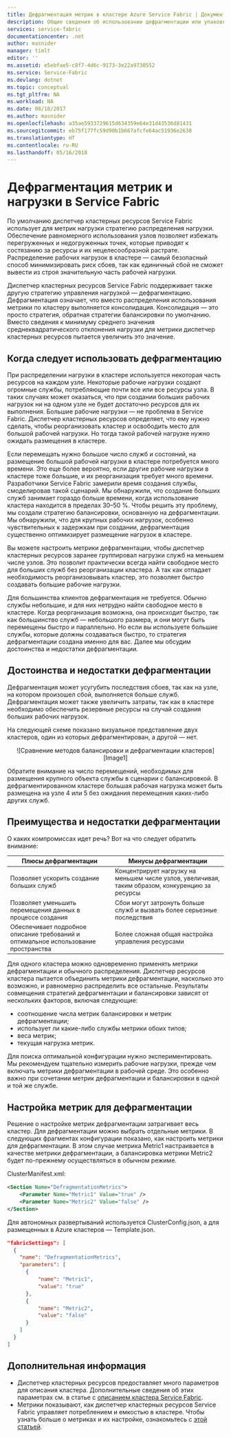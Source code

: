 ```yaml
---
title: Дефрагментация метрик в кластере Azure Service Fabric | Документация Майкрософт
description: Общие сведения об использовании дефрагментации или упаковки в качестве стратегии для метрик в кластере Service Fabric
services: service-fabric
documentationcenter: .net
author: masnider
manager: timlt
editor: ''
ms.assetid: e5ebfae5-c8f7-4d6c-9173-3e22a9730552
ms.service: Service-Fabric
ms.devlang: dotnet
ms.topic: conceptual
ms.tgt_pltfrm: NA
ms.workload: NA
ms.date: 08/18/2017
ms.author: masnider
ms.openlocfilehash: a35ae5933729615d634359e64e31d43536d81431
ms.sourcegitcommit: eb75f177fc59d90b1b667afcfe64ac51936e2638
ms.translationtype: HT
ms.contentlocale: ru-RU
ms.lasthandoff: 05/16/2018
---
```

# <a name="defragmentation-of-metrics-and-load-in-service-fabric"></a>Дефрагментация метрик и нагрузки в Service Fabric
По умолчанию диспетчер кластерных ресурсов Service Fabric использует для метрик нагрузки стратегию распределения нагрузки. Обеспечение равномерного использования узлов позволяет избежать перегруженных и недогруженных точек, которые приводят к состязанию за ресурсы и их нецелесообразной растрате. Распределение рабочих нагрузок в кластере — самый безопасный способ минимизировать риск сбоев, так как единичный сбой не сможет вывести из строя значительную часть рабочей нагрузки. 

Диспетчер кластерных ресурсов Service Fabric поддерживает также другую стратегию управления нагрузкой — дефрагментацию. Дефрагментация означает, что вместо распределения использования метрики по кластеру выполняется консолидация. Консолидация — это просто стратегия, обратная стратегии балансировки по умолчанию. Вместо сведения к минимуму среднего значения среднеквадратического отклонения нагрузки для метрики диспетчер кластерных ресурсов пытается увеличить это значение.

## <a name="when-to-use-defragmentation"></a>Когда следует использовать дефрагментацию
При распределении нагрузки в кластере используется некоторая часть ресурсов на каждом узле. Некоторые рабочие нагрузки создают огромные службы, потребляющие почти все или все ресурсы узла. В таких случаях может оказаться, что при создании больших рабочих нагрузок ни на одном узле не будет достаточно ресурсов для их выполнения. Большие рабочие нагрузки — не проблема в Service Fabric. Диспетчер кластерных ресурсов определяет, что ему нужно сделать, чтобы реорганизовать кластер и освободить место для большой рабочей нагрузки. Но тогда такой рабочей нагрузке нужно ожидать размещения в кластере.

Если перемещать нужно большое число служб и состояний, на размещение большой рабочей нагрузки в кластере потребуется много времени. Это еще более вероятно, если другие рабочие нагрузки в кластере тоже большие, и их реорганизация требует много времени. Разработчики Service Fabric замерили время создания службы, смоделировав такой сценарий. Мы обнаружили, что создание больших служб занимает гораздо больше времени, когда использование кластера находится в пределах 30–50 %. Чтобы решить эту проблему, мы создали стратегию балансировки, основанную на дефрагментации. Мы обнаружили, что для крупных рабочих нагрузок, особенно чувствительных к задержкам при создании, дефрагментация существенно оптимизирует размещение нагрузок в кластере.

Вы можете настроить метрики дефрагментации, чтобы диспетчер кластерных ресурсов заранее группировал нагрузки служб на меньшем числе узлов. Это позволит практически всегда найти свободное место для больших служб без реорганизации кластера. А так как отпадает необходимость реорганизовывать кластер, это позволяет быстро создавать большие рабочие нагрузки.

Для большинства клиентов дефрагментация не требуется. Обычно службы небольшие, и для них нетрудно найти свободное место в кластере. Когда реорганизация возможна, она происходит быстро, так как большинство служб — небольшого размера, и они могут быть перемещены быстро и параллельно. Но если вы используете большие службы, которые должны создаваться быстро, то стратегия дефрагментации создана именно для вас. Далее мы обсудим достоинства и недостатки дефрагментации. 

## <a name="defragmentation-tradeoffs"></a>Достоинства и недостатки дефрагментации
Дефрагментация может усугубить последствия сбоев, так как на узле, на котором произошел сбой, выполняется больше служб. Дефрагментация может также увеличить затраты, так как в кластере необходимо обеспечить резервные ресурсы на случай создания больших рабочих нагрузок.

На следующей схеме показано визуальное представление двух кластеров, один из которых дефрагментирован, а другой — нет. 

<center>
![Сравнение методов балансировки и дефрагментации кластеров][Image1]
</center>

Обратите внимание на число перемещений, необходимых для размещения крупного объекта службы в сценарии с балансировкой. В дефрагментированном кластере большая рабочая нагрузка может быть размещена на узле 4 или 5 без ожидания перемещения каких-либо других служб.

## <a name="defragmentation-pros-and-cons"></a>Преимущества и недостатки дефрагментации
О каких компромиссах идет речь? Вот на что следует обратить внимание:

| Плюсы дефрагментации | Минусы дефрагментации |
| --- | --- |
| Позволяет ускорить создание больших служб |Концентрирует нагрузку на меньшем числе узлов, увеличивая, таким образом, конкуренцию за ресурсы |
| Позволяет уменьшить перемещения данных в процессе создания |Сбои могут затронуть больше служб и вызвать более серьезные последствия |
| Обеспечивает подробное описание требований и оптимальное использование пространства |Более сложная общая настройка управления ресурсами |

Для одного кластера можно одновременно применять метрики дефрагментации и обычного распределения. Диспетчер ресурсов кластера пытается объединить метрики дефрагментации, насколько это возможно, и равномерно распределить все остальные. Результаты совмещения стратегий дефрагментации и балансировки зависят от нескольких факторов, включая следующие:
  - соотношение числа метрик балансировки и метрик дефрагментации;
  - использует ли какие-либо службы метрики обоих типов; 
  - веса метрик;
  - текущая нагрузка метрик.
  
Для поиска оптимальной конфигурации нужно экспериментировать. Мы рекомендуем тщательно измерить рабочие нагрузки, прежде чем включать метрики дефрагментации в рабочей среде. Это особенно важно при сочетании метрик дефрагментации и балансировки в одной и той же службе. 

## <a name="configuring-defragmentation-metrics"></a>Настройка метрик для дефрагментации
Решение о настройке метрик дефрагментации затрагивает весь кластер. Для дефрагментации можно выбрать отдельные метрики. В следующих фрагментах конфигурации показано, как настроить метрики для дефрагментации. В этом случае метрика Metric1 настраивается в качестве метрики дефрагментации, а балансировка метрики Metric2 будет по-прежнему осуществляться в обычном режиме. 

ClusterManifest.xml:

```xml
<Section Name="DefragmentationMetrics">
    <Parameter Name="Metric1" Value="true" />
    <Parameter Name="Metric2" Value="false" />
</Section>
```

Для автономных развертываний используется ClusterConfig.json, а для размещенных в Azure кластеров — Template.json.

```json
"fabricSettings": [
  {
    "name": "DefragmentationMetrics",
    "parameters": [
      {
          "name": "Metric1",
          "value": "true"
      },
      {
          "name": "Metric2",
          "value": "false"
      }
    ]
  }
]
```


## <a name="next-steps"></a>Дополнительная информация
- Диспетчер кластерных ресурсов предоставляет много параметров для описания кластера. Дополнительные сведения об этих параметрах см. в статье с [описанием кластера Service Fabric](service-fabric-cluster-resource-manager-cluster-description.md).
- Метрики показывают, как диспетчер кластерных ресурсов Service Fabric управляет потреблением и емкостью в кластере. Чтобы узнать больше о метриках и их настройке, ознакомьтесь с [этой статьей](service-fabric-cluster-resource-manager-metrics.md).

[Image1]:./media/service-fabric-cluster-resource-manager-defragmentation-metrics/balancing-defrag-compared.png
